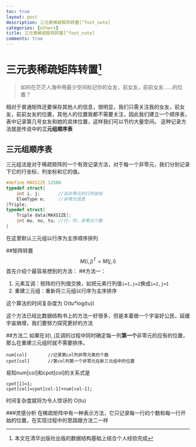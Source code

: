 ```yaml
---
toc: true
layout: post
description: 三元表稀疏矩阵转置[^foot_note]
categories: [others]
title: 三元表稀疏矩阵转置[^foot_note]
comments: true
---
```


# 三元表稀疏矩阵转置[^foot_note]

[^foot_note]: 本文在清华出版社出版的数据结构基础上结合个人经验完成
>如何在茫茫人海中用最少空间标记你的女友，前女友，前前女友……的位置？

相对于普通矩阵还要保存其他人的信息，很明显，我们只需关注我的女友，前女友，前前女友的位置，其他人的位置我都不需要关注，因此我们建立一个顺序表，表中记录第几号女友和她的具体位置，这样我们可以节约大量空间。
这种记录方法就是传说中的**三元组顺序表**

<!-- more -->

## 三元组顺序表
三元组法是对于稀疏矩阵的一个有效记录方法，对于每一个非零元，我们分别记录下它的行坐标、列坐标和它的值。

```c
#define MAXSIZE 12500
typedef struct{
    int i, j;       //该非零元的行列坐标
    ElemType e;     //非零元信息
}Triple;
typedef struct{
    Triple data[MAXSIZE];
    int mu, nu, tu; //行，列，非零元个数
}
```
在这里默认三元组以行序为主序顺序排列

##矩阵转置
$$ M(i, j)^T =M(j, i) $$
首先介绍个最容易想到的方法：
##方法一：
1. 元素互调：矩阵的行列值交换，如把元素行列值`i=1,j=2`换成`i=2,j=1`
2. 重建三元组：重新将三元组以行序为主序排序

这个算法的时间复杂度为 O(tu*log(tu))

这个方法已经比数据结构书上的方法一好很多，但是本着做一个宇宙好公民，延缓宇宙熵增，我们要努力探究更好的方法

##方法二
如果在对i, j互调的过程中同时确定每一列**第一个**非零元的应有的位置，那么在重建三元组时就不需要排序。

    num[col]        //记录第col列非零元素的个数
    cpot[col]       //第col列第一个非零元在新三元组中的位置

易知num[col]和cpot[col]的关系式是

    cpot[1]=1;
    cpot[col]=cpot[col-1]+num[col-1];

时间复杂度就将为令人惊讶的 O(tu)

###灵感分析
在稀疏矩阵中有一种表示方法，它只记录每一行的个数和每一行开始的位置，在实现过程中的思路跟方法二一样


